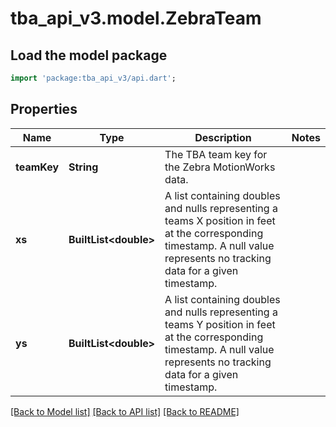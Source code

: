 # tba_api_v3.model.ZebraTeam

## Load the model package
```dart
import 'package:tba_api_v3/api.dart';
```

## Properties
Name | Type | Description | Notes
------------ | ------------- | ------------- | -------------
**teamKey** | **String** | The TBA team key for the Zebra MotionWorks data. | 
**xs** | **BuiltList&lt;double&gt;** | A list containing doubles and nulls representing a teams X position in feet at the corresponding timestamp. A null value represents no tracking data for a given timestamp. | 
**ys** | **BuiltList&lt;double&gt;** | A list containing doubles and nulls representing a teams Y position in feet at the corresponding timestamp. A null value represents no tracking data for a given timestamp. | 

[[Back to Model list]](../README.md#documentation-for-models) [[Back to API list]](../README.md#documentation-for-api-endpoints) [[Back to README]](../README.md)



